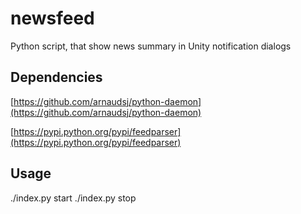 newsfeed
========

Python script, that show news summary in Unity notification dialogs

Dependencies
------
[https://github.com/arnaudsj/python-daemon](https://github.com/arnaudsj/python-daemon)

[https://pypi.python.org/pypi/feedparser](https://pypi.python.org/pypi/feedparser)

Usage
------
./index.py start
./index.py stop
  
